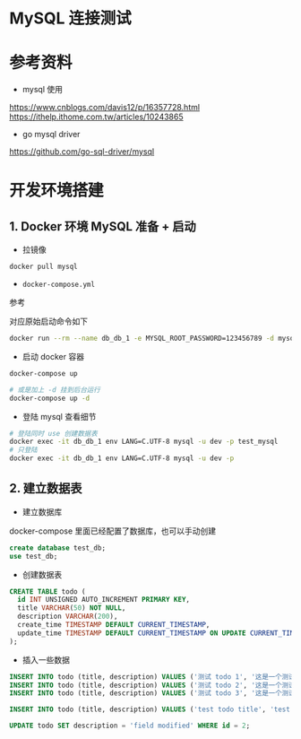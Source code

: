 # MySQL 连接测试

# 参考资料

- mysql 使用

https://www.cnblogs.com/davis12/p/16357728.html
https://ithelp.ithome.com.tw/articles/10243865

- go mysql driver

https://github.com/go-sql-driver/mysql

# 开发环境搭建

## 1. Docker 环境 MySQL 准备 + 启动

- 拉镜像

```sh
docker pull mysql
```

- `docker-compose.yml`

参考 [](./db/docker-compose.yaml)

对应原始启动命令如下

```sh
docker run --rm --name db_db_1 -e MYSQL_ROOT_PASSWORD=123456789 -d mysql
```

- 启动 docker 容器

```sh
docker-compose up

# 或是加上 -d 挂到后台运行
docker-compose up -d
```

- 登陆 mysql 查看细节

```sh
# 登陆同时 use 创建数据表
docker exec -it db_db_1 env LANG=C.UTF-8 mysql -u dev -p test_mysql
# 只登陆
docker exec -it db_db_1 env LANG=C.UTF-8 mysql -u dev -p
```

## 2. 建立数据表

- 建立数据库

docker-compose 里面已经配置了数据库，也可以手动创建

```sql
create database test_db;
use test_db;
```

- 创建数据表

```sql
CREATE TABLE todo (
  id INT UNSIGNED AUTO_INCREMENT PRIMARY KEY,
  title VARCHAR(50) NOT NULL,
  description VARCHAR(200),
  create_time TIMESTAMP DEFAULT CURRENT_TIMESTAMP,
  update_time TIMESTAMP DEFAULT CURRENT_TIMESTAMP ON UPDATE CURRENT_TIMESTAMP
);
```

- 插入一些数据

```sql
INSERT INTO todo (title, description) VALUES ('测试 todo 1', '这是一个测试任务，需要完成项目的所有任务');
INSERT INTO todo (title, description) VALUES ('测试 todo 2', '这是一个测试任务，需要完成项目的所有任务');
INSERT INTO todo (title, description) VALUES ('测试 todo 3', '这是一个测试任务，需要完成项目的所有任务');

INSERT INTO todo (title, description) VALUES ('test todo title', 'test desc');

UPDATE todo SET description = 'field modified' WHERE id = 2;
```
